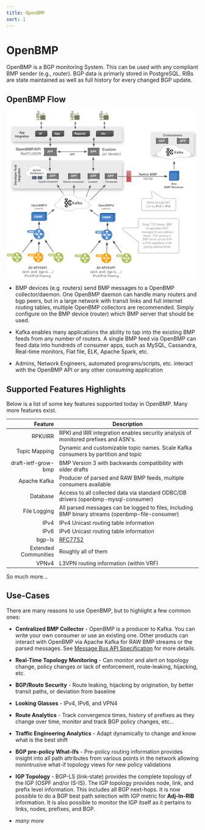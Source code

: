 ```yaml
---
title: OpenBMP
sort: 1
---
```

# OpenBMP

OpenBMP is a BGP monitoring System.  This can be used with any compliant BMP sender (e.g., router). BGP
data is primarly stored in PostgreSQL. RIBs are state maintained as well as full history for every
changed BGP update. 

OpenBMP Flow
------------

![OpenBMP High Level Flow](images/openbmp-flow.png "OpenBMP High Level Flow")

* BMP devices (e.g. routers) send BMP messages to a OpenBMP collector/daemon.   One OpenBMP daemon can handle many
  routers and bgp peers, but in a large network with transit links and full internet routing tables, multiple OpenBMP
  collectors are recommended.   Simply configure on the BMP device (router) which BMP server that should be used.

* Kafka enables many applications the ability to tap into the existing BMP feeds from any number of routers.
  A single BMP feed via OpenBMP can feed data into hundreds of consumer apps, such as MySQL, Cassandra,
  Real-time monitors, Flat file, ELK, Apache Spark, etc.

* Admins, Network Engineers, automated programs/scripts, etc. interact with the OpenBMP API or
  any other consuming application

Supported Features Highlights
-----------------------------
Below is a list of some key features supported today in OpenBMP.  Many more features exist.

Feature | Description
-------: | -----------
RPKI/IRR | RPKI and IRR integration enables security analysis of monitored prefixes and ASN's.
Topic Mapping | Dynamic and customizable topic names. Scale Kafka consumers by partition and topic
draft-ietf-grow-bmp | BMP Version 3 with backwards compatibility with older drafts
Apache Kafka | Producer of parsed and RAW BMP feeds, multiple consumers available
Database | Access to all collected data via standard ODBC/DB drivers (openbmp-mysql-consumer)
File Logging | All parsed messages can be logged to files, including BMP binary streams (openbmp-file-consumer)
IPv4 | IPv4 Unicast routing table information
IPv6 | IPv6 Unicast routing table information
bgp-ls| [RFC7752](https://tools.ietf.org/html/rfc7752)
Extended Communities | Roughly all of them
VPNv4 | L3VPN routing information (within VRF)

So much more...


Use-Cases
---------
There are many reasons to use OpenBMP, but to highlight a few common ones:

* **Centralized BMP Collector** - OpenBMP is a producer to Kafka.  You can write your own consumer
  or use an existing one.  Other products can interact with OpenBMP via Apache Kafka for RAW
  BMP streams or the parsed messages.   See [Message Bus API Specification](api/kafka_message_schema.md) for more details.

* **Real-Time Topology Monitoring** - Can monitor and alert on topology change, policy changes or lack of enforcement, route-leaking, hijacking, etc.

* **BGP/Route Security** - Route leaking, hijacking by origination, by better transit paths, or deviation from baseline

* **Looking Glasses**  - IPv4, IPv6, and VPN4

* **Route Analytics** - Track convergence times, history of prefixes as they change over time, monitor and track BGP policy changes, etc...

* **Traffic Engineering Analytics**  - Adapt dynamically to change and know what is the best shift

* **BGP pre-policy What-Ifs** - Pre-policy routing information provides insight into all path attributes from various points in the network allowing nonintrusive what-if topology views for new policy validations

* **IGP Topology** - BGP-LS (link-state) provides the complete topology of the IGP (OSPF and/or IS-IS).  The IGP topology provides node, link, and prefix level information.  This includes all BGP next-hops.   It is now possible to do a BGP best path selection with IGP metric for **Adj-In-RIB** information.  It is also possible to monitor the IGP itself as it pertains to links, nodes, prefixes, and BGP.

* *many more*


